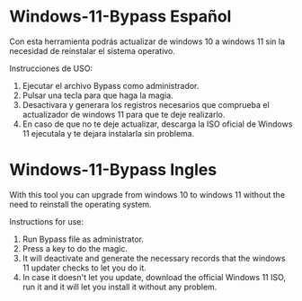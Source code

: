 # Windows-11-Bypass Español
Con esta herramienta podrás actualizar de windows 10 a windows 11 sin la necesidad de reinstalar el sistema operativo.

Instrucciones de USO:

1. Ejecutar el archivo Bypass como administrador.
2. Pulsar una tecla para que haga la magia.
3. Desactivara y generara los registros necesarios que comprueba el actualizador de windows 11 para que te deje realizarlo.
4. En caso de que no te deje actualizar, descarga la ISO oficial de Windows 11 ejecutala y te dejara instalarla sin problema.

# Windows-11-Bypass Ingles
With this tool you can upgrade from windows 10 to windows 11 without the need to reinstall the operating system.

Instructions for use:

1. Run Bypass file as administrator.
2. Press a key to do the magic.
3. It will deactivate and generate the necessary records that the windows 11 updater checks to let you do it.
4. In case it doesn't let you update, download the official Windows 11 ISO, run it and it will let you install it without any problem.
